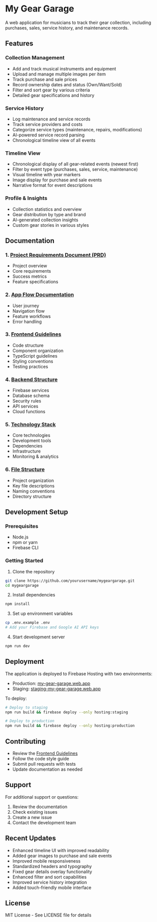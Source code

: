 # My Gear Garage

A web application for musicians to track their gear collection, including purchases, sales, service history, and maintenance records.

## Features

### Collection Management
- Add and track musical instruments and equipment
- Upload and manage multiple images per item
- Track purchase and sale prices
- Record ownership dates and status (Own/Want/Sold)
- Filter and sort gear by various criteria
- Detailed gear specifications and history

### Service History
- Log maintenance and service records
- Track service providers and costs
- Categorize service types (maintenance, repairs, modifications)
- AI-powered service record parsing
- Chronological timeline view of all events

### Timeline View
- Chronological display of all gear-related events (newest first)
- Filter by event type (purchases, sales, service, maintenance)
- Visual timeline with year markers
- Image display for purchase and sale events
- Narrative format for event descriptions

### Profile & Insights
- Collection statistics and overview
- Gear distribution by type and brand
- AI-generated collection insights
- Custom gear stories in various styles

## Documentation

### 1. [Project Requirements Document (PRD)](./PRD.md)
- Project overview
- Core requirements
- Success metrics
- Feature specifications

### 2. [App Flow Documentation](./AppFlow.md)
- User journey
- Navigation flow
- Feature workflows
- Error handling

### 3. [Frontend Guidelines](./FrontendGuidelines.md)
- Code structure
- Component organization
- TypeScript guidelines
- Styling conventions
- Testing practices

### 4. [Backend Structure](./BackendStructure.md)
- Firebase services
- Database schema
- Security rules
- API services
- Cloud functions

### 5. [Technology Stack](./TechStack.md)
- Core technologies
- Development tools
- Dependencies
- Infrastructure
- Monitoring & analytics

### 6. [File Structure](./FileStructure.md)
- Project organization
- Key file descriptions
- Naming conventions
- Directory structure

## Development Setup

### Prerequisites
- Node.js
- npm or yarn
- Firebase CLI

### Getting Started

1. Clone the repository
```bash
git clone https://github.com/yourusername/mygeargarage.git
cd mygeargarage
```

2. Install dependencies
```bash
npm install
```

3. Set up environment variables
```bash
cp .env.example .env
# Add your Firebase and Google AI API keys
```

4. Start development server
```bash
npm run dev
```

## Deployment

The application is deployed to Firebase Hosting with two environments:

- Production: [my-gear-garage.web.app](https://my-gear-garage.web.app)
- Staging: [staging-my-gear-garage.web.app](https://staging-my-gear-garage.web.app)

To deploy:
```bash
# Deploy to staging
npm run build && firebase deploy --only hosting:staging

# Deploy to production
npm run build && firebase deploy --only hosting:production
```

## Contributing
- Review the [Frontend Guidelines](./FrontendGuidelines.md)
- Follow the code style guide
- Submit pull requests with tests
- Update documentation as needed

## Support

For additional support or questions:
1. Review the documentation
2. Check existing issues
3. Create a new issue
4. Contact the development team

## Recent Updates

- Enhanced timeline UI with improved readability
- Added gear images to purchase and sale events
- Improved mobile responsiveness
- Standardized headers and typography
- Fixed gear details overlay functionality
- Enhanced filter and sort capabilities
- Improved service history integration
- Added touch-friendly mobile interface

## License

MIT License - See LICENSE file for details 